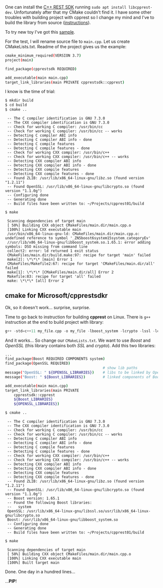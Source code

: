<!--
.. title: 0x03 building cpprest sample
.. slug: building-cpprest-sample
.. date: 2018-05-27 22:00:00 UTC
.. tags: cpp,rest,cmake
.. category: cmake
.. link: 
.. description: set up cmake for building cpprest sample project
.. type: text
-->

One can install the [C++ REST SDK](https://github.com/Microsoft/cpprestsdk) running 
`sudo apt install libcpprest-dev`. Unfortunately after that my CMake couldn't find it. 
I have some other troubles with building project with cpprest so I change my mind and 
I've to build the library from source 
([instructions](https://github.com/Microsoft/cpprestsdk/wiki/How-to-build-for-Linux)).

To try new toy I've got this [sample](https://github.com/Microsoft/cpprestsdk/blob/master/Release/samples/BingRequest/bingrequest.cpp).
<!-- TEASER_END -->
For the test, I will rename source file to `main.cpp`. Let us create CMakeLists.txt. Readme of 
the project gives us the example:
```sh
cmake_minimum_required(VERSION 3.7)
project(main)

find_package(cpprestsdk REQUIRED)

add_executable(main main.cpp)
target_link_libraries(main PRIVATE cpprestsdk::cpprest)
```

I know is the time of trial:
```sh
$ mkdir build
$ cd build
$ cmake ..
```

```
 -- The C compiler identification is GNU 7.3.0
 -- The CXX compiler identification is GNU 7.3.0
 -- Check for working C compiler: /usr/bin/cc
 -- Check for working C compiler: /usr/bin/cc -- works
 -- Detecting C compiler ABI info
 -- Detecting C compiler ABI info - done
 -- Detecting C compile features
 -- Detecting C compile features - done
 -- Check for working CXX compiler: /usr/bin/c++
 -- Check for working CXX compiler: /usr/bin/c++ -- works
 -- Detecting CXX compiler ABI info
 -- Detecting CXX compiler ABI info - done
 -- Detecting CXX compile features
 -- Detecting CXX compile features - done
 -- Found ZLIB: /usr/lib/x86_64-linux-gnu/libz.so (found version "1.2.11") 
 -- Found OpenSSL: /usr/lib/x86_64-linux-gnu/libcrypto.so (found version "1.1.0g") 
 -- Configuring done
 -- Generating done
 -- Build files have been written to: ~/Projects/cpprest01/build
```

```sh
$ make
```

```
 Scanning dependencies of target main
 [ 50%] Building CXX object CMakeFiles/main.dir/main.cpp.o
 [100%] Linking CXX executable main
 /usr/bin/x86_64-linux-gnu-ld: CMakeFiles/main.dir/main.cpp.o: undefined reference to symbol '_ZN5boost6system15system_categoryEv'
 //usr/lib/x86_64-linux-gnu/libboost_system.so.1.65.1: error adding symbols: DSO missing from command line
 collect2: error: ld returned 1 exit status
 CMakeFiles/main.dir/build.make:97: recipe for target 'main' failed
 make[2]: \*\*\* [main] Error 1
 CMakeFiles/Makefile2:67: recipe for target 'CMakeFiles/main.dir/all' failed
 make[1]: \*\*\* [CMakeFiles/main.dir/all] Error 2
 Makefile:83: recipe for target 'all' failed
 make: \*\*\* [all] Error 2
```


## cmake for Microsoft/cpprestsdkr

Ok, so it doesn't work... surprise, surprise.

Time to go back to instruction for building **cpprest** on Linux. There is `g++` instruction 
at the end to build project with library:

```cpp
g++ -std=c++11 my_file.cpp -o my_file -lboost_system -lcrypto -lssl -lcpprest ./my_file
```

And it works... So change our `CMakeLists.txt`. We want to use *Boost* and *OpenSSL* (this 
library contains both *SSL* and *crypto*). Add this two libraries:

```sh
...
find_package(Boost REQUIRED COMPONENTS system)
find_package(OpenSSL REQUIRED)
                                             # show lib paths
message("OpenSSL: " ${OPENSSL_LIBRARIES})    # libs to be linked by OpenSSL
message("Boost: " ${Boost_LIBRARIES})        # linked components of Boosta

add_executable(main main.cpp)
target_link_libraries(main PRIVATE
    cpprestsdk::cpprest
    ${Boost_LIBRARIES}
    ${OPENSSL_LIBRARIES})

```

```sh
$ cmake ..
```

```
 -- The C compiler identification is GNU 7.3.0
 -- The CXX compiler identification is GNU 7.3.0
 -- Check for working C compiler: /usr/bin/cc
 -- Check for working C compiler: /usr/bin/cc -- works
 -- Detecting C compiler ABI info
 -- Detecting C compiler ABI info - done
 -- Detecting C compile features
 -- Detecting C compile features - done
 -- Check for working CXX compiler: /usr/bin/c++
 -- Check for working CXX compiler: /usr/bin/c++ -- works
 -- Detecting CXX compiler ABI info
 -- Detecting CXX compiler ABI info - done
 -- Detecting CXX compile features
 -- Detecting CXX compile features - done
 -- Found ZLIB: /usr/lib/x86_64-linux-gnu/libz.so (found version "1.2.11") 
 -- Found OpenSSL: /usr/lib/x86_64-linux-gnu/libcrypto.so (found version "1.1.0g") 
 -- Boost version: 1.65.1
 -- Found the following Boost libraries:
 --   system
 OpenSSL: /usr/lib/x86_64-linux-gnu/libssl.so/usr/lib/x86_64-linux-gnu/libcrypto.so
 Boost: /usr/lib/x86_64-linux-gnu/libboost_system.so
 -- Configuring done
 -- Generating done
 -- Build files have been written to: ~/Projects/cpprest01/build
```

```sh
$ make
```

```
 Scanning dependencies of target main
 [ 50%] Building CXX object CMakeFiles/main.dir/main.cpp.o
 [100%] Linking CXX executable main
 [100%] Built target main
```

Done. One day in a hundred lines...

...**PIP**!
